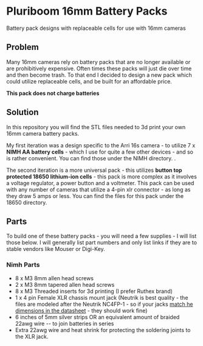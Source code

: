 # Pluriboom 16mm Battery Packs
Battery pack designs with replaceable cells for use with 16mm cameras


## Problem
Many 16mm cameras rely on battery packs that are no longer available or are prohibitively expensive. Often times these packs will just die over time and then become trash. To that end I decided to design a new pack which could utilize replaceable cells, and be built for an affordable price. 

**This pack does not charge batteries**

## Solution
In this repository you will find the STL files needed to 3d print your own 16mm camera battery packs. 

My first iteration was a design specific to the Arri 16s camera - to utilize 7 x **NIMH AA battery cells** - which I use for quite a few other devices - and so is rather convenient. You can find those under the NIMH directory. . 

The second iteration is a more universal pack - this utilizes **button top protected 18650 lithium-ion cells** -  this pack is more complex as it involves a voltage regulator, a power button and a voltmeter. This pack can be used with any number of cameras that utilize a 4-pin xlr connector - as long as they draw 5 amps or less. You can find the files for this pack under the 18650 directory.

## Parts
To build one of these battery packs - you will need a few supplies - I will list those below. I will generally list part numbers and only list links if they are to stable vendors like Mouser or Digi-Key.

### Nimh Parts
- 8 x M3 8mm allen head screws
- 2 x M3 8mm tapered allen head screws
- 8 x M3 Threaded inserts for 3d printing (I prefer Ruthex brand)
- 1 x 4 pin Female XLR chassis mount jack (Neutrik is best quality - the files are modeled after the Neutrik NC4FP-1 - so if your jacks [match he dimensions in the datasheet](https://www.neutrik.com/media/8436/download/nc4fp-1-1.pdf?v=1) - they should work fine)
- 6 inches of 5mm silver strips OR an equivalent amount of braided 22awg wire -- to join batteries in series 
- Extra 22awg wire and heat shrink for protecting the soldering joints to the XLR jack.


